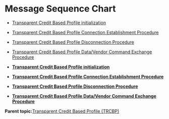 # Message Sequence Chart

-   [Transparent Credit Based Profile initialization](GUID-8740D1FC-25B7-4F36-9AB6-A49E352E29EA.md)
-   [Transparent Credit Based Profile Connection Establishment Procedure](GUID-F3838ABB-447A-4F7A-BBFC-60F3838D1DD8.md)

-   [Transparent Credit Based Profile Disconnection Procedure](GUID-95AFDA33-E202-461B-A5BB-9DD4B21DF3A0.md)

-   [Transparent Credit Based Profile Data/Vendor Command Exchange Procedure](GUID-8B3878C7-F22C-4FF9-8EB3-4F8CEB69254F.md)


-   **[Transparent Credit Based Profile initialization](GUID-8740D1FC-25B7-4F36-9AB6-A49E352E29EA.md)**  

-   **[Transparent Credit Based Profile Connection Establishment Procedure](GUID-F3838ABB-447A-4F7A-BBFC-60F3838D1DD8.md)**  

-   **[Transparent Credit Based Profile Disconnection Procedure](GUID-95AFDA33-E202-461B-A5BB-9DD4B21DF3A0.md)**  

-   **[Transparent Credit Based Profile Data/Vendor Command Exchange Procedure](GUID-8B3878C7-F22C-4FF9-8EB3-4F8CEB69254F.md)**  


**Parent topic:**[Transparent Credit Based Profile \(TRCBP\)](GUID-757672FA-34FD-4D71-9D93-1E25E342A036.md)

